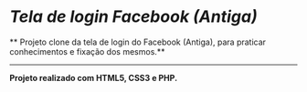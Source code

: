 # **_Tela de login Facebook (Antiga)_**
 ** Projeto clone da tela de login do Facebook (Antiga), para praticar conhecimentos e fixação dos mesmos.**
 ***
 **Projeto realizado com HTML5, CSS3 e PHP.**
